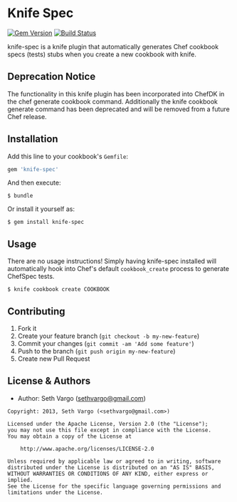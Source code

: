 # Knife Spec

[![Gem Version](https://badge.fury.io/rb/knife-spec.svg)](http://badge.fury.io/rb/knife-spec) [![Build Status](https://travis-ci.org/sethvargo/knife-spec.svg?branch=master)](https://travis-ci.org/sethvargo/knife-spec)

knife-spec is a knife plugin that automatically generates Chef cookbook specs (tests) stubs when you create a new cookbook with knife.

## Deprecation Notice

The functionality in this knife plugin has been incorporated into ChefDK in the chef generate cookbook command. Additionally the knife cookbook generate command has been deprecated and will be removed from a future Chef release.

## Installation

Add this line to your cookbook's `Gemfile`:

```ruby
gem 'knife-spec'
```

And then execute:

```
$ bundle
```

Or install it yourself as:

```
$ gem install knife-spec
```

## Usage

There are no usage instructions! Simply having knife-spec installed will automatically hook into Chef's default `cookbook_create` process to generate ChefSpec tests.

```
$ knife cookbook create COOKBOOK
```

## Contributing

1. Fork it
2. Create your feature branch (`git checkout -b my-new-feature`)
3. Commit your changes (`git commit -am 'Add some feature'`)
4. Push to the branch (`git push origin my-new-feature`)
5. Create new Pull Request

## License & Authors

- Author: Seth Vargo (sethvargo@gmail.com)

```text
Copyright: 2013, Seth Vargo (<sethvargo@gmail.com>)

Licensed under the Apache License, Version 2.0 (the "License");
you may not use this file except in compliance with the License.
You may obtain a copy of the License at

    http://www.apache.org/licenses/LICENSE-2.0

Unless required by applicable law or agreed to in writing, software
distributed under the License is distributed on an "AS IS" BASIS,
WITHOUT WARRANTIES OR CONDITIONS OF ANY KIND, either express or implied.
See the License for the specific language governing permissions and
limitations under the License.
```
